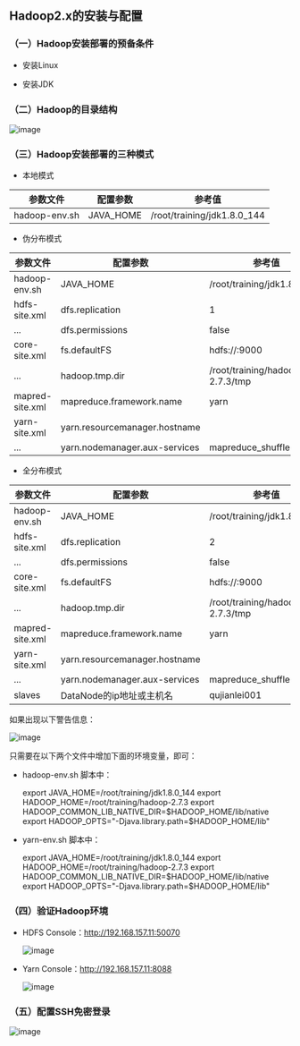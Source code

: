 ## Hadoop2.x的安装与配置

### （一）Hadoop安装部署的预备条件

* 安装Linux

* 安装JDK

### （二）Hadoop的目录结构

![image](https://github.com/MrQuJL/hadoop-guide/blob/master/02-搭建Hadoop的环境/imgs/hadoop.png)

### （三）Hadoop安装部署的三种模式

* 本地模式

参数文件 | 配置参数 | 参考值
---|---|---
hadoop-env.sh | JAVA_HOME | /root/training/jdk1.8.0_144

* 伪分布模式

参数文件 | 配置参数 | 参考值
---|---|---
hadoop-env.sh | JAVA_HOME | /root/training/jdk1.8.0_144
hdfs-site.xml | dfs.replication | 1
... | dfs.permissions | false
core-site.xml | fs.defaultFS | hdfs://<hostname>:9000
... | hadoop.tmp.dir | /root/training/hadoop-2.7.3/tmp
mapred-site.xml | mapreduce.framework.name | yarn
yarn-site.xml | yarn.resourcemanager.hostname | <hostname>
... | yarn.nodemanager.aux-services | mapreduce_shuffle

* 全分布模式

参数文件 | 配置参数 | 参考值
---|---|---
hadoop-env.sh | JAVA_HOME | /root/training/jdk1.8.0_144
hdfs-site.xml | dfs.replication | 2
... | dfs.permissions | false
core-site.xml | fs.defaultFS | hdfs://<hostname>:9000
... | hadoop.tmp.dir | /root/training/hadoop-2.7.3/tmp
mapred-site.xml | mapreduce.framework.name | yarn
yarn-site.xml | yarn.resourcemanager.hostname | <hostname>
... | yarn.nodemanager.aux-services | mapreduce_shuffle
slaves | DataNode的ip地址或主机名 | qujianlei001

如果出现以下警告信息：

![image](https://github.com/MrQuJL/hadoop-guide/blob/master/02-搭建Hadoop的环境/imgs/warn.png)

只需要在以下两个文件中增加下面的环境变量，即可：

* hadoop-env.sh 脚本中：

	export JAVA_HOME=/root/training/jdk1.8.0_144
	export HADOOP_HOME=/root/training/hadoop-2.7.3
	export HADOOP_COMMON_LIB_NATIVE_DIR=$HADOOP_HOME/lib/native
	export HADOOP_OPTS="-Djava.library.path=$HADOOP_HOME/lib"

* yarn-env.sh 脚本中：

	export JAVA_HOME=/root/training/jdk1.8.0_144
	export HADOOP_HOME=/root/training/hadoop-2.7.3
	export HADOOP_COMMON_LIB_NATIVE_DIR=$HADOOP_HOME/lib/native
	export HADOOP_OPTS="-Djava.library.path=$HADOOP_HOME/lib"

### （四）验证Hadoop环境

* HDFS Console：http://192.168.157.11:50070

	![image](https://github.com/MrQuJL/hadoop-guide/blob/master/02-搭建Hadoop的环境/imgs/HDFSConsole.png)

* Yarn Console：http://192.168.157.11:8088

	![image](https://github.com/MrQuJL/hadoop-guide/blob/master/02-搭建Hadoop的环境/imgs/YARNConsole.png)

### （五）配置SSH免密登录

![image](https://github.com/MrQuJL/hadoop-guide/blob/master/02-搭建Hadoop的环境/imgs/ssh.png)

















